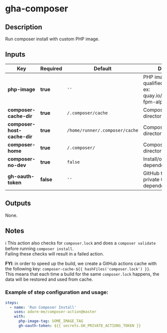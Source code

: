 # gha-composer

## Description
Run composer install with custom PHP image.

## Inputs 
| Key                         | Required  | Default                           | Description                                                                                    |
|-----------------------------|-----------|-----------------------------------|------------------------------------------------------------------------------------------------|
| **php-image**               | **true**  | `''`                              | PHP image to use (fully qualified image address. ex: quay.io/adoreme/nginx-fpm-alpine:v0.0.1). |
| **composer-cache-dir**      | **true**  | `/.composer/cache`                | Composer cache directory.                                                                      |
| **composer-host-cache-dir** | **true**  | `/home/runner/.composer/cache`    | Composer host cache directory.                                                                 |
| **composer-home**           | **true**  | `/.composer/`                     | Composer home directory.                                                                       |
| **composer-no-dev**         | **true**  | `false`                           | Install/or not dev dependencies.                                                               |
| **gh-oauth-token**          | **false** | `''`                              | GitHub token for pulling private GitHub dependencies.                                          |

## Outputs
None.

## Notes
ℹ This action also checks for `composer.lock` and does a `composer validate` before running `composer install`.  
Failing these checks will result in a failed action.

**FYI**: in order to speed up the build, we create a GitHub actions cache with the following key: `composer-cache-${{ hashFiles('composer.lock') }}`.  
This means that each time a build for the same `composer.lock` happens, the data will be restored and used from cache.

### Example of step configuration and usage:
```yaml
steps:
  - name: 'Run Composer Install'
    uses: adore-me/composer-action@master
    with:
      php-image-tag: SOME_IMAGE_TAG
      gh-oauth-token: ${{ secrets.GH_PRIVATE_ACTIONS_TOKEN }}
```
